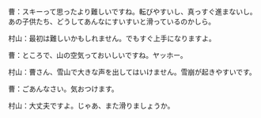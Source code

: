 ﻿曹：スキーって思ったより難しいですね。転びやすいし、真っすぐ進まないし。あの子供たち、どうしてあんなにすいすいと滑っているのかしら。

村山：最初は難しいかもしれません。でもすぐ上手になりますよ。

曹：ところで、山の空気っておいしいですね。ヤッホー。

村山：曹さん、雪山で大きな声を出してはいけません。雪崩が起きやすいです。

曹：ごあんなさい。気おつけます。

村山：大丈夫ですよ。じゃあ、また滑りましょうか。

